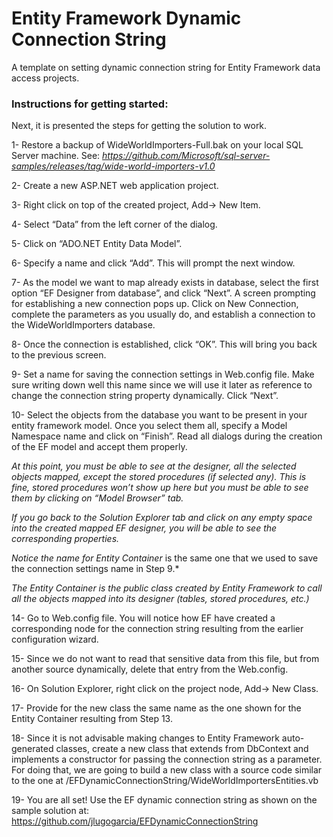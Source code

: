 # Entity Framework Dynamic Connection String
A template on setting dynamic connection string for Entity Framework data access projects.

### Instructions for getting started:

Next, it is presented the steps for getting the solution to work.

1- Restore a backup of WideWorldImporters-Full.bak on your local SQL Server machine. See: 
 *https://github.com/Microsoft/sql-server-samples/releases/tag/wide-world-importers-v1.0*

2-	Create a new ASP.NET web application project.

3-	Right click on top of the created project, Add-> New Item.

4-	Select “Data” from the left corner of the dialog.

5-	Click on “ADO.NET Entity Data Model”.

6-  Specify a name and click “Add”. This will prompt the next window.

7-	As the model we want to map already exists in database, select the first option “EF Designer from database”, and click “Next”. A screen prompting for establishing a new connection pops up. Click on New Connection, complete the parameters as you usually do, and establish a connection to the WideWorldImporters database.

8-	Once the connection is established, click “OK”. This will bring you back to the previous screen.

9- Set a name for saving the connection settings in Web.config file. Make sure writing down well this name since we will use it later as reference to change the connection string property dynamically. Click “Next”.

10-	Select the objects from the database you want to be present in your entity framework model. Once you select them all, specify a Model Namespace name and click on “Finish”. Read all dialogs during the creation of the EF model and accept them properly.

*At this point, you must be able to see at the designer, all the selected objects mapped, except the stored procedures (if selected any). This is fine, stored procedures won’t show up here but you must be able to see them by clicking on “Model Browser” tab.*

*If you go back to the Solution Explorer tab and click on any empty space into the created mapped EF designer, you will be able to see the corresponding properties.*

*Notice the name for Entity Container* is the same one that we used to save the connection settings name in Step 9.*

*The Entity Container is the public class created by Entity Framework to call all the objects mapped into its designer (tables, stored procedures, etc.)*

14-	Go to Web.config file. You will notice how EF have created a corresponding node for the connection string resulting from the earlier configuration wizard.

15- Since we do not want to read that sensitive data from this file, but from another source dynamically, delete that entry from the Web.config.

16-	On Solution Explorer, right click on the project node, Add-> New Class.

17-	Provide for the new class the same name as the one shown for the Entity Container resulting from Step 13.

18- Since it is not advisable making changes to Entity Framework auto-generated classes, create a new class that extends from DbContext and implements a constructor for passing the connection string as a parameter. For doing that, we are going to build a new class with a source code similar to the one at /EFDynamicConnectionString/WideWorldImportersEntities.vb

19-	You are all set! Use the EF dynamic connection string as shown on the sample solution at: https://github.com/jlugogarcia/EFDynamicConnectionString
